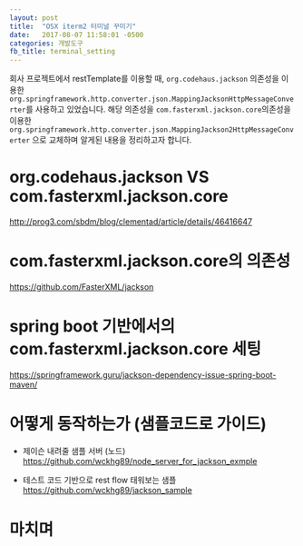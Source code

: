 ```yaml
---
layout: post
title:  "OSX iterm2 터미널 꾸미기"
date:   2017-08-07 11:58:01 -0500
categories: 개발도구
fb_title: terminal_setting
---
```


회사 프로젝트에서 restTemplate를 이용할 때, ``org.codehaus.jackson`` 의존성을 이용한 ``org.springframework.http.converter.json.MappingJacksonHttpMessageConverter``를 사용하고 있었습니다. 해당 의존성을  ``com.fasterxml.jackson.core``의존성을 이용한 ``org.springframework.http.converter.json.MappingJackson2HttpMessageConverter`` 으로 교체하며 알게된 내용을 정리하고자 합니다.

# org.codehaus.jackson VS com.fasterxml.jackson.core

http://prog3.com/sbdm/blog/clementad/article/details/46416647

# com.fasterxml.jackson.core의 의존성

https://github.com/FasterXML/jackson

# spring boot 기반에서의 com.fasterxml.jackson.core 세팅

https://springframework.guru/jackson-dependency-issue-spring-boot-maven/

# 어떻게 동작하는가 (샘플코드로 가이드)

- 제이슨 내려줄 샘플 서버 (노드)
https://github.com/wckhg89/node_server_for_jackson_exmple

- 테스트 코드 기반으로 rest flow 태워보는 샘플
https://github.com/wckhg89/jackson_sample

# 마치며
